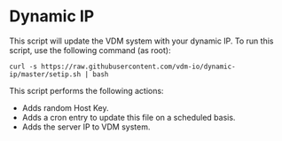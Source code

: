 Dynamic IP
============
This script will update the VDM system with your dynamic IP. To run this script, use the following command (as root):

```
curl -s https://raw.githubusercontent.com/vdm-io/dynamic-ip/master/setip.sh | bash
```

This script performs the following actions:

 * Adds random Host Key.
 * Adds a cron entry to update this file on a scheduled basis.
 * Adds the server IP to VDM system.
